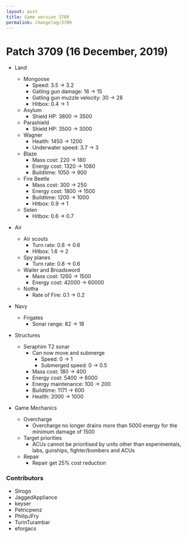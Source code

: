 ```yaml
---
layout: post
title: Game version 3709
permalink: changelog/3709
---
```


# Patch 3709 (16 December, 2019)

- Land

  - Mongoose
    - Speed: 3.5 → 3.2
    - Gatling gun damage: 16 → 15
    - Gatling gun muzzle velocity: 30 → 28
    - Hitbox: 0.4 → 1
  - Asylum
    - Shield HP: 3800 → 3500
  - Parashield
    - Shield HP: 3500 → 3000
  - Wagner
    - Health: 1450 → 1200
    - Underwater speed: 3.7 → 3
  - Blaze
    - Mass cost: 220 → 180
    - Energy cost: 1320 → 1080
    - Buildtime: 1050 → 900
  - Fire Beetle
    - Mass cost: 300 → 250
    - Energy cost: 1800 → 1500
    - Buildtime: 1200 → 1000
    - Hitbox: 0.9 → 1
  - Selen
    - Hitbox: 0.6 → 0.7

- Air
  - Air scouts
    - Turn rate: 0.8 → 0.6
    - Hitbox: 1.6 → 2
  - Spy planes
    - Turn rate: 0.8 → 0.6
  - Wailer and Broadsword
    - Mass cost: 1260 → 1500
    - Energy cost: 42000 → 60000
  - Notha
    - Rate of Fire: 0.1 → 0.2
- Navy
  - Frigates
    - Sonar range: 82 → 18
- Structures
  - Seraphim T2 sonar
    - Can now move and submerge
      - Speed: 0 → 1
      - Submerged speed: 0 → 0.5
    - Mass cost: 180 → 400
    - Energy cost: 5400 → 6000
    - Energy maintenance: 100 → 200
    - Buildtime: 1171 → 600
    - Health: 2000 → 1000
- Game Mechanics
  - Overcharge
    - Overcharge no longer drains more than 5000 energy for the minimum damage of 1500
  - Target priorities
    - ACUs cannot be prioritised by units other than experimentals, labs, gunships, fighter/bombers and ACUs
  - Repair
    - Repair get 25% cost reduction

### Contributors

- Strogo
- JaggedAppliance
- keyser
- Petricpwnz
- PhilipJFry
- TurinTurambar
- eforgacs
